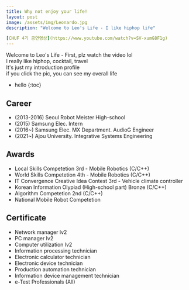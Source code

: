 ```yaml
---
title: Why not enjoy your life!
layout: post
image: /assets/img/Leonardo.jpg
description: "Welcome to Leo's Life - I like hiphop life"

[CHUF 4기 공연영상](https://www.youtube.com/watch?v=SV-xumG8F1g)  
---
```

Welcome to Leo's Life - First, plz watch the video lol  
I really like hiphop, cocktail, travel  
It's just my introduction profile  
if you click the pic, you can see my overall life  


* hello
{:toc}

## Career
- (2013-2016) Seoul Robot Meister High-school
- (2015) Samsung Elec. Intern
- (2016~) Samsung Elec. MX Department. AudioG Engineer
- (2021~) Ajou University. Integrative Systems Engineering

## Awards
- Local Skills Competetion 3rd - Mobile Robotics (C/C++)
- World Skills Competetion 4th - Mobile Robotics (C/C++)
- IT Convergence Creative Idea Contest 3rd - Vehicle climate controller
- Korean Information Olypiad (High-school part) Bronze (C/C++)
- Algorithm Competetion 2nd (C/C++)
- National Mobile Robot Competetion

## Certificate
- Network manager lv2
- PC manager lv2
- Computer utilization lv2
- Information processing technician
- Electronic calculator technician
- Electronic device technician
- Production automation technician
- Information device management technician
- e-Test Professionals (All)
